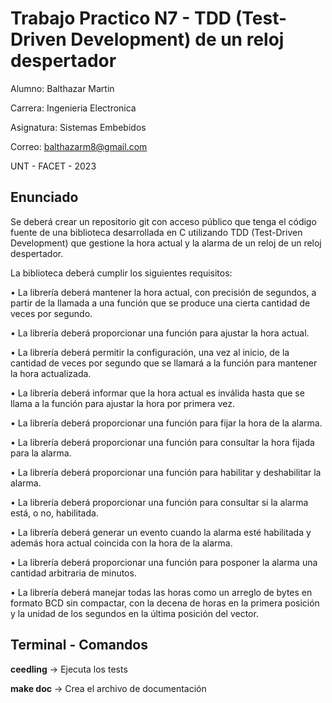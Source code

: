 # Trabajo Practico N7   -   TDD (Test-Driven Development) de un reloj despertador

Alumno: Balthazar Martin

Carrera: Ingenieria Electronica

Asignatura: Sistemas Embebidos 

Correo: balthazarm8@gmail.com

UNT -   FACET   -    2023    

## Enunciado

Se deberá crear un repositorio git con acceso público que tenga el código fuente de una biblioteca
desarrollada en C utilizando TDD (Test-Driven Development) que gestione la hora actual y la
alarma de un reloj de un reloj despertador.

La biblioteca deberá cumplir los siguientes requisitos:

• La librería deberá mantener la hora actual, con precisión de segundos, a partir de la llamada
a una función que se produce una cierta cantidad de veces por segundo.

• La librería deberá proporcionar una función para ajustar la hora actual.

• La librería deberá permitir la configuración, una vez al inicio, de la cantidad de veces por
segundo que se llamará a la función para mantener la hora actualizada.

• La librería deberá informar que la hora actual es inválida hasta que se llama a la función para
ajustar la hora por primera vez.

• La librería deberá proporcionar una función para fijar la hora de la alarma.

• La librería deberá proporcionar una función para consultar la hora fijada para la alarma.

• La librería deberá proporcionar una función para habilitar y deshabilitar la alarma.

• La librería deberá proporcionar una función para consultar si la alarma está, o no, habilitada.

• La librería deberá generar un evento cuando la alarma esté habilitada y además hora actual
coincida con la hora de la alarma.

• La librería deberá proporcionar una función para posponer la alarma una cantidad arbitraria
de minutos.

• La librería deberá manejar todas las horas como un arreglo de bytes en formato BCD sin
compactar, con la decena de horas en la primera posición y la unidad de los segundos en la
última posición del vector.

## Terminal - Comandos

**ceedling**        ->      Ejecuta los tests

**make doc**        ->      Crea el archivo de documentación